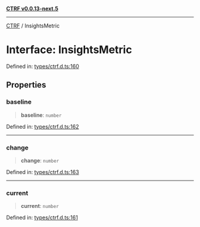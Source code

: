 [**CTRF v0.0.13-next.5**](../README.md)

***

[CTRF](../README.md) / InsightsMetric

# Interface: InsightsMetric

Defined in: [types/ctrf.d.ts:160](https://github.com/ctrf-io/ctrf-core-js/blob/main/types/ctrf.d.ts#L160)

## Properties

### baseline

> **baseline**: `number`

Defined in: [types/ctrf.d.ts:162](https://github.com/ctrf-io/ctrf-core-js/blob/main/types/ctrf.d.ts#L162)

***

### change

> **change**: `number`

Defined in: [types/ctrf.d.ts:163](https://github.com/ctrf-io/ctrf-core-js/blob/main/types/ctrf.d.ts#L163)

***

### current

> **current**: `number`

Defined in: [types/ctrf.d.ts:161](https://github.com/ctrf-io/ctrf-core-js/blob/main/types/ctrf.d.ts#L161)
